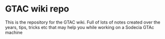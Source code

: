 # GTAC wiki repo
This is the repository for the GTAC wiki.
Full of lots of notes created over the years, tips, tricks etc that may help you while working on a Sodecia GTAc machine
